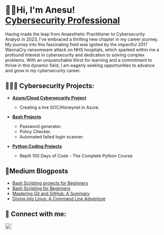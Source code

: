 <h1>👋🏾Hi, I'm Anesu! <br/> <a href="https://www.linkedin.com/in/anesu-m-74b760253/">Cybersecurity Professional</a></h1>
Having made the leap from Anaesthetic Practitioner to Cybersecurity Analyst in 2023, I've embraced a thrilling new chapter in my career journey. My journey into this fascinating field was ignited by the impactful 2017 WannaCry ransomware attack on NHS hospitals, which sparked within me a profound interest in cybersecurity and  dedication to solving complex problems. With an unquenchable thirst for learning and a commitment to thrive in this dynamic field, I am eagerly seeking opportunities to advance and grow in my cybersecurity career.

<h2>👩🏾‍💻 Cybersecurity Projects:</h2>

- <b><a href="https://github.com/CyberLocd/Azure-SOC/tree/main">Azure/Cloud Cybersecurity Project</a></b>
  - Creating a live SOC/Honeynet in Azure.
  
- <b><a href="https://github.com/anesum1/Bash-Projects/tree/main">Bash Projects</a></b>
  - Password generator.
  - Policy Checker.
  - Automated failed login scanner.
    
- <b><a href="https://github.com/anesum1/Python-100-days">Python Coding Projects</a></b>
  - Replit 100 Days of Code - The Complete Python Course
  
    
<h2>📰Medium Blogposts</h2>

- [Bash Scripting projects for Beginners](https://medium.com/p/ded7db5473bb)
- [Bash Scripting for Beginners](https://medium.com/@ane.masawi/bash-scripting-for-beginners-96a62f0eb027)
- [Mastering Git and GitHub: A Summary](https://medium.com/@ane.masawi/mastering-git-and-github-a-summary-9504804a7ca3)
- [Diving into Linux: A Command Line Adventure](https://medium.com/@ane.masawi/diving-into-linux-a-command-line-adventure-90adc7658a44)


<h2> 🤳 Connect with me:</h2>


[<img align="left" alt="Anesu M | LinkedIn" width="22px" src="https://cdn.jsdelivr.net/npm/simple-icons@v3/icons/linkedin.svg" />][linkedin]


[linkedin]: https://www.linkedin.com/in/anesu-m-74b760253/

<!--
**anesum1/anesum1** is a ✨ _special_ ✨ repository because its `README.md` (this file) appears on your GitHub profile.

Here are some ideas to get you started:

- 🔭 I’m currently working on ...
- 🌱 I’m currently learning ...
- 👯 I’m looking to collaborate on ...
- 🤔 I’m looking for help with ...
- 💬 Ask me about ...
- 📫 How to reach me: ...
- 😄 Pronouns: ...
- ⚡ Fun fact: ...
-->
